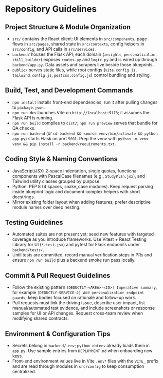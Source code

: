 # Repository Guidelines

## Project Structure & Module Organization
- `src/` contains the React client: UI elements in `src/components`, page flows in `src/pages`, shared state in `src/contexts`, config helpers in `src/config`, and API calls in `src/services`.
- `backend/` houses the Flask API; each domain (`insights`, `personalization`, `skill_builder`) exposes `routes.py` and `logic.py` and is wired up through `backend/app.py`. Data assets and scrapers live beside those blueprints.
- `public/` serves static files, while root configs (`vite.config.js`, `tailwind.config.js`, `postcss.config.js`) control bundling and styling.

## Build, Test, and Development Commands
- `npm install` installs front-end dependencies; run it after pulling changes to `package.json`.
- `npm run dev` launches Vite on `http://localhost:5173`; it assumes the Flask API is running.
- `npm run build` compiles to `dist/`; `npm run preview` serves that bundle for QA checks.
- `npm run backend` (or `cd backend && source venv/bin/activate && python app.py`) starts Flask on port `5001`. Prep the venv with `python -m venv venv && pip install -r backend/requirements.txt`.

## Coding Style & Naming Conventions
- JavaScript/JSX: 2-space indentation, single quotes, functional components with PascalCase filenames (e.g., `StudyPlan.jsx`), and Tailwind utility classes grouped by purpose.
- Python: PEP 8 (4 spaces, snake_case modules). Keep request parsing inside blueprint logic and document complex helpers with short docstrings.
- Mirror existing folder layout when adding features; prefer descriptive module names over deep nesting.

## Testing Guidelines
- Automated suites are not present yet; seed new features with targeted coverage as you introduce frameworks. Use Vitest + React Testing Library for UI (`*.test.jsx`) and pytest for Flask endpoints under `backend/tests/`.
- Until tests are committed, record manual verification steps in PRs and ensure `npm run build` plus a backend smoke run pass locally.

## Commit & Pull Request Guidelines
- Follow the existing pattern `[DEDUCTLY-<AREA>-<ID>] Imperative summary`, for example `[DEDUCTLY-SERVICE-4] Add personalization endpoint guards`; keep bodies focused on rationale and follow-up work.
- Pull requests must link the driving issue, describe user impact, list manual/automated test evidence, and include screenshots or response samples for UI or API changes. Request cross-team review when modifying shared contracts.

## Environment & Configuration Tips
- Secrets belong in `backend/.env`; `python-dotenv` already loads them in `app.py`. Use sample entries from `DEPLOYMENT.md` when onboarding new keys.
- Front-end environment values live in Vite `.env*` files with the `VITE_` prefix and are read through modules in `src/config` to keep consumption centralized.
